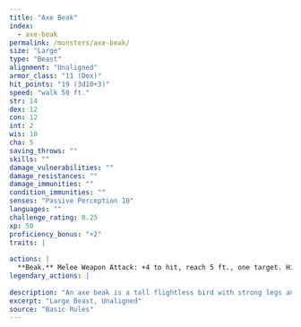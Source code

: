 ```yaml
---
title: "Axe Beak"
index:
  - axe-beak
permalink: /monsters/axe-beak/
size: "Large"
type: "Beast"
alignment: "Unaligned"
armor_class: "11 (Dex)"
hit_points: "19 (3d10+3)"
speed: "walk 50 ft."
str: 14
dex: 12
con: 12
int: 2
wis: 10
cha: 5
saving_throws: ""
skills: ""
damage_vulnerabilities: ""
damage_resistances: ""
damage_immunities: ""
condition_immunities: ""
senses: "Passive Perception 10"
languages: ""
challenge_rating: 0.25
xp: 50
proficiency_bonus: "+2"
traits: |
  
actions: |
  **Beak.** Melee Weapon Attack: +4 to hit, reach 5 ft., one target. Hit: 6 (1d8 + 2) slashing damage.  
legendary_actions: |
  
description: "An axe beak is a tall flightless bird with strong legs and a heavy, wedge-shaped beak. It has a nasty disposition and tends to attack any unfamiliar creature that wanders too close."
excerpt: "Large Beast, Unaligned"
source: "Basic Rules"
---
```

